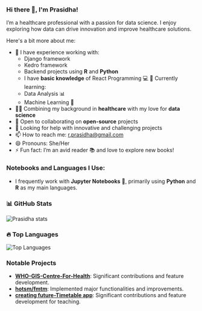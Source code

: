 ### Hi there 👋, I'm Prasidha!

I’m a healthcare professional with a passion for data science. I enjoy exploring how data can drive innovation and improve healthcare solutions. 

Here's a bit more about me:

- 🔭 I have experience working with:
  - Django framework
  - Kedro framework
  - Backend projects using **R** and **Python**
  -  I have **basic knowledge** of React Programming 💻
  🌱 Currently learning:
  - Data Analysis 📊
  - Machine Learning 🤖
- 👩‍⚕️ Combining my background in **healthcare** with my love for **data science**
- 👯 Open to collaborating on **open-source** projects
- 🤔 Looking for help with innovative and challenging projects
- 📫 How to reach me: r.prasidha@gmail.com
- 😄 Pronouns: She/Her
- ⚡ Fun fact: I’m an avid reader 📚 and love to explore new books!

### Notebooks and Languages I Use:

- I frequently work with **Jupyter Notebooks** 📝, primarily using **Python** and **R** as my main languages.

### 📊 GitHub Stats
![Prasidha stats](https://github-readme-stats.vercel.app/api?username=prasidha1&show_icons=true&theme=radical&count_private=true&include_all_commits=true)


### 🔥 Top Languages
![Top Languages](https://github-readme-stats.vercel.app/api/top-langs/?username=prasidha1&layout=compact&theme=radical&count_private=true)

### Notable Projects
- **[WHO-GIS-Centre-For-Health](https://github.com/GIS-Centre-For-Health/data-pipeline-tool)**: Significant contributions and feature development.
- **[hotsm/fmtm](https://github.com/hotosm/fmtm)**: Implemented major functionalities and improvements.
- **[creating future-Timetable app]([https://github.com/hotosm/fmtm](https://github.com/creatingfutures/Timetable-1))**: Significant contributions and feature development for teaching.


